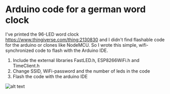 # Arduino code for a german word clock



I've printed the 96-LED word clock https://www.thingiverse.com/thing:2130830 and I didn't find flashable code for the arduino or clones like NodeMCU. So I wrote this simple, wifi-synchronized code to flash with the Arduino IDE.



1. Include the external libraries FastLED.h, ESP8266WiFi.h and TimeClient.h
2. Change SSID, WiFi-password and the number of leds in the code
3. Flash the code with the arduino IDE

![alt text](https://github.com/mirohero/germanWordClock/blob/master/img/img.jpg)


